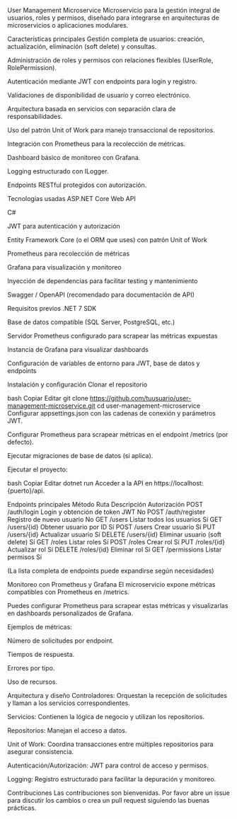 User Management Microservice
Microservicio para la gestión integral de usuarios, roles y permisos, diseñado para integrarse en arquitecturas de microservicios o aplicaciones modulares.

Características principales
Gestión completa de usuarios: creación, actualización, eliminación (soft delete) y consultas.

Administración de roles y permisos con relaciones flexibles (UserRole, RolePermission).

Autenticación mediante JWT con endpoints para login y registro.

Validaciones de disponibilidad de usuario y correo electrónico.

Arquitectura basada en servicios con separación clara de responsabilidades.

Uso del patrón Unit of Work para manejo transaccional de repositorios.

Integración con Prometheus para la recolección de métricas.

Dashboard básico de monitoreo con Grafana.

Logging estructurado con ILogger.

Endpoints RESTful protegidos con autorización.

Tecnologías usadas
ASP.NET Core Web API

C#

JWT para autenticación y autorización

Entity Framework Core (o el ORM que uses) con patrón Unit of Work

Prometheus para recolección de métricas

Grafana para visualización y monitoreo

Inyección de dependencias para facilitar testing y mantenimiento

Swagger / OpenAPI (recomendado para documentación de API)

Requisitos previos
.NET 7 SDK

Base de datos compatible (SQL Server, PostgreSQL, etc.)

Servidor Prometheus configurado para scrapear las métricas expuestas

Instancia de Grafana para visualizar dashboards

Configuración de variables de entorno para JWT, base de datos y endpoints

Instalación y configuración
Clonar el repositorio

bash
Copiar
Editar
git clone https://github.com/tuusuario/user-management-microservice.git
cd user-management-microservice
Configurar appsettings.json con las cadenas de conexión y parámetros JWT.

Configurar Prometheus para scrapear métricas en el endpoint /metrics (por defecto).

Ejecutar migraciones de base de datos (si aplica).

Ejecutar el proyecto:

bash
Copiar
Editar
dotnet run
Acceder a la API en https://localhost:{puerto}/api.

Endpoints principales
Método	Ruta	Descripción	Autorización
POST	/auth/login	Login y obtención de token JWT	No
POST	/auth/register	Registro de nuevo usuario	No
GET	/users	Listar todos los usuarios	Sí
GET	/users/{id}	Obtener usuario por ID	Sí
POST	/users	Crear usuario	Sí
PUT	/users/{id}	Actualizar usuario	Sí
DELETE	/users/{id}	Eliminar usuario (soft delete)	Sí
GET	/roles	Listar roles	Sí
POST	/roles	Crear rol	Sí
PUT	/roles/{id}	Actualizar rol	Sí
DELETE	/roles/{id}	Eliminar rol	Sí
GET	/permissions	Listar permisos	Sí

(La lista completa de endpoints puede expandirse según necesidades)

Monitoreo con Prometheus y Grafana
El microservicio expone métricas compatibles con Prometheus en /metrics.

Puedes configurar Prometheus para scrapear estas métricas y visualizarlas en dashboards personalizados de Grafana.

Ejemplos de métricas:

Número de solicitudes por endpoint.

Tiempos de respuesta.

Errores por tipo.

Uso de recursos.

Arquitectura y diseño
Controladores: Orquestan la recepción de solicitudes y llaman a los servicios correspondientes.

Servicios: Contienen la lógica de negocio y utilizan los repositorios.

Repositorios: Manejan el acceso a datos.

Unit of Work: Coordina transacciones entre múltiples repositorios para asegurar consistencia.

Autenticación/Autorización: JWT para control de acceso y permisos.

Logging: Registro estructurado para facilitar la depuración y monitoreo.

Contribuciones
Las contribuciones son bienvenidas. Por favor abre un issue para discutir los cambios o crea un pull request siguiendo las buenas prácticas.


